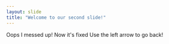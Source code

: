 ```yaml
---
layout: slide
title: "Welcome to our second slide!"
---
```

Oops I messed up! Now it's fixed
Use the left arrow to go back!
